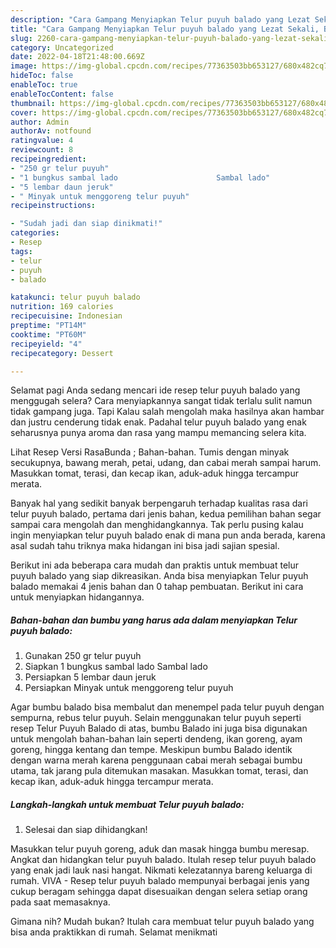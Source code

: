 ```yaml
---
description: "Cara Gampang Menyiapkan Telur puyuh balado yang Lezat Sekali, Buat Buka Puasa Bisa Manjain Lidah"
title: "Cara Gampang Menyiapkan Telur puyuh balado yang Lezat Sekali, Buat Buka Puasa Bisa Manjain Lidah"
slug: 2260-cara-gampang-menyiapkan-telur-puyuh-balado-yang-lezat-sekali-buat-buka-puasa-bisa-manjain-lidah
category: Uncategorized
date: 2022-04-18T21:48:00.669Z
image: https://img-global.cpcdn.com/recipes/77363503bb653127/680x482cq70/telur-puyuh-balado-foto-resep-utama.jpg
hideToc: false
enableToc: true
enableTocContent: false
thumbnail: https://img-global.cpcdn.com/recipes/77363503bb653127/680x482cq70/telur-puyuh-balado-foto-resep-utama.jpg
cover: https://img-global.cpcdn.com/recipes/77363503bb653127/680x482cq70/telur-puyuh-balado-foto-resep-utama.jpg
author: Admin
authorAv: notfound
ratingvalue: 4
reviewcount: 8
recipeingredient:
- "250 gr telur puyuh"
- "1 bungkus sambal lado                      Sambal lado"
- "5 lembar daun jeruk"
- " Minyak untuk menggoreng telur puyuh"
recipeinstructions:

- "Sudah jadi dan siap dinikmati!"
categories:
- Resep
tags:
- telur
- puyuh
- balado

katakunci: telur puyuh balado 
nutrition: 169 calories
recipecuisine: Indonesian
preptime: "PT14M"
cooktime: "PT60M"
recipeyield: "4"
recipecategory: Dessert

---
```



Selamat pagi Anda sedang mencari ide resep telur puyuh balado yang menggugah selera? Cara menyiapkannya sangat tidak terlalu sulit namun tidak gampang juga. Tapi Kalau salah mengolah maka hasilnya akan hambar dan justru cenderung tidak enak. Padahal telur puyuh balado yang enak seharusnya punya aroma dan rasa yang mampu memancing selera kita.


Lihat Resep Versi RasaBunda ; Bahan-bahan. Tumis dengan minyak secukupnya, bawang merah, petai, udang, dan cabai merah sampai harum. Masukkan tomat, terasi, dan kecap ikan, aduk-aduk hingga tercampur merata.

Banyak hal yang sedikit banyak berpengaruh terhadap kualitas rasa dari telur puyuh balado, pertama dari jenis bahan, kedua pemilihan bahan segar sampai cara mengolah dan menghidangkannya. Tak perlu pusing kalau ingin menyiapkan telur puyuh balado enak di mana pun anda berada, karena asal sudah tahu triknya maka hidangan ini bisa jadi sajian spesial.


Berikut ini ada beberapa cara mudah dan praktis untuk membuat telur puyuh balado yang siap dikreasikan. Anda bisa menyiapkan Telur puyuh balado memakai 4 jenis bahan dan 0 tahap pembuatan. Berikut ini cara untuk menyiapkan hidangannya.

<!--inarticleads1-->

##### Bahan-bahan dan bumbu yang harus ada dalam menyiapkan Telur puyuh balado:

1. Gunakan 250 gr telur puyuh
1. Siapkan 1 bungkus sambal lado                      Sambal lado
1. Persiapkan 5 lembar daun jeruk
1. Persiapkan  Minyak untuk menggoreng telur puyuh


Agar bumbu balado bisa membalut dan menempel pada telur puyuh dengan sempurna, rebus telur puyuh. Selain menggunakan telur puyuh seperti resep Telur Puyuh Balado di atas, bumbu Balado ini juga bisa digunakan untuk mengolah bahan-bahan lain seperti dendeng, ikan goreng, ayam goreng, hingga kentang dan tempe. Meskipun bumbu Balado identik dengan warna merah karena penggunaan cabai merah sebagai bumbu utama, tak jarang pula ditemukan masakan. Masukkan tomat, terasi, dan kecap ikan, aduk-aduk hingga tercampur merata. 

<!--inarticleads2-->

##### Langkah-langkah untuk membuat Telur puyuh balado:


1. Selesai dan siap dihidangkan!

Masukkan telur puyuh goreng, aduk dan masak hingga bumbu meresap. Angkat dan hidangkan telur puyuh balado. Itulah resep telur puyuh balado yang enak jadi lauk nasi hangat. Nikmati kelezatannya bareng keluarga di rumah. VIVA - Resep telur puyuh balado mempunyai berbagai jenis yang cukup beragam sehingga dapat disesuaikan dengan selera setiap orang pada saat memasaknya. 

Gimana nih? Mudah bukan? Itulah cara membuat telur puyuh balado yang bisa anda praktikkan di rumah. Selamat menikmati
